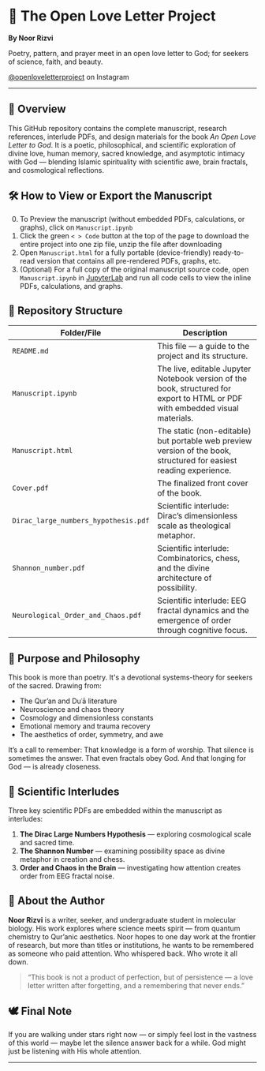 # 🌌 The Open Love Letter Project
**By Noor Rizvi**

Poetry, pattern, and prayer meet in an open love letter to God; for seekers of science, faith, and beauty.

[@openloveletterproject](https://www.instagram.com/openloveletterproject?igsh=NWk3MmcxN2thYzFl) on Instagram

---

## 📖 Overview

This GitHub repository contains the complete manuscript, research references, interlude PDFs, and design materials for the book *An Open Love Letter to God*. It is a poetic, philosophical, and scientific exploration of divine love, human memory, sacred knowledge, and asymptotic intimacy with God — blending Islamic spirituality with scientific awe, brain fractals, and cosmological reflections.

## 🛠 How to View or Export the Manuscript

0. To Preview the manuscript (without embedded PDFs, calculations, or graphs), click on `Manuscript.ipynb`
1. Click the green `< > Code` button at the top of the page to download the entire project into one zip file, unzip the file after downloading
2. Open `Manuscript.html` for a fully portable (device-friendly) ready-to-read version that contains all pre-rendered PDFs, graphs, etc.
3. (Optional) For a full copy of the original manuscript source code, open `Manuscript.ipynb` in [JupyterLab](https://jupyter.org/) and run all code cells to view the inline PDFs, calculations, and graphs.

## 📂 Repository Structure

| Folder/File                          | Description                                                                                                                   |
| ------------------------------------ | ----------------------------------------------------------------------------------------------------------------------------- |
| `README.md`                          | This file — a guide to the project and its structure.                                                                         |
| `Manuscript.ipynb`                   | The live, editable Jupyter Notebook version of the book, structured for export to HTML or PDF with embedded visual materials. |
| `Manuscript.html`                    | The static (non-editable) but portable web preview version of the book, structured for easiest reading experience.            |
| `Cover.pdf`                          | The finalized front cover of the book.                                                                                        |
| `Dirac_large_numbers_hypothesis.pdf` | Scientific interlude: Dirac’s dimensionless scale as theological metaphor.                                                    |
| `Shannon_number.pdf`                 | Scientific interlude: Combinatorics, chess, and the divine architecture of possibility.                                       |
| `Neurological_Order_and_Chaos.pdf`   | Scientific interlude: EEG fractal dynamics and the emergence of order through cognitive focus.                                |

## 🌱 Purpose and Philosophy

This book is more than poetry. It's a devotional systems-theory for seekers of the sacred. Drawing from:

* The Qur’an and Duʿā literature
* Neuroscience and chaos theory
* Cosmology and dimensionless constants
* Emotional memory and trauma recovery
* The aesthetics of order, symmetry, and awe

It’s a call to remember:
That knowledge is a form of worship.
That silence is sometimes the answer.
That even fractals obey God.
And that longing for God — is already closeness.

## 🧠 Scientific Interludes

Three key scientific PDFs are embedded within the manuscript as interludes:

1. **The Dirac Large Numbers Hypothesis** — exploring cosmological scale and sacred time.
2. **The Shannon Number** — examining possibility space as divine metaphor in creation and chess.
3. **Order and Chaos in the Brain** — investigating how attention creates order from EEG fractal noise.

## 👤 About the Author

**Noor Rizvi** is a writer, seeker, and undergraduate student in molecular biology. His work explores where science meets spirit — from quantum chemistry to Qur’anic aesthetics. Noor hopes to one day work at the frontier of research, but more than titles or institutions, he wants to be remembered as someone who paid attention. Who whispered back. Who wrote it all down.

> “This book is not a product of perfection, but of persistence — a love letter written after forgetting, and a remembering that never ends.”

## 🕊️ Final Note

If you are walking under stars right now —
or simply feel lost in the vastness of this world —
maybe let the silence answer back for a while.
God might just be listening with His whole attention.

---

